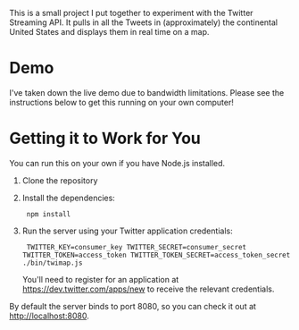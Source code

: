 This is a small project I put together to experiment with the Twitter Streaming API. It pulls in all the Tweets in (approximately) the continental United States and displays them in real time on a map.

Demo
====

I've taken down the live demo due to bandwidth limitations. Please see the instructions below to get this running on your own computer!

Getting it to Work for You
==========================

You can run this on your own if you have Node.js installed.

1. Clone the repository
2. Install the dependencies:

        npm install

3. Run the server using your Twitter application credentials:

        TWITTER_KEY=consumer_key TWITTER_SECRET=consumer_secret TWITTER_TOKEN=access_token TWITTER_TOKEN_SECRET=access_token_secret ./bin/twimap.js

   You'll need to register for an application at https://dev.twitter.com/apps/new to receive the relevant credentials.

By default the server binds to port 8080, so you can check it out at [http://localhost:8080](http://localhost:8080).
